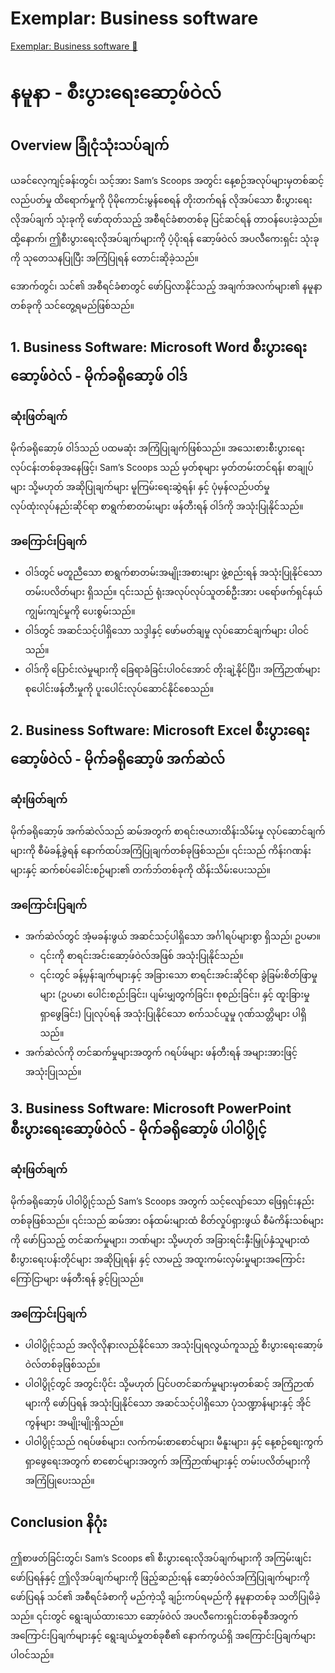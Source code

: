 # Exemplar: Business software

[Exemplar: Business software 🔗](https://www.coursera.org/learn/introduction-to-computers-and-operating-systems-and-security/supplement/KwSB4/exemplar-business-software)

# နမူနာ - စီးပွားရေးဆော့ဖ်ဝဲလ်

## Overview ခြုံငုံသုံးသပ်ချက်

ယခင်လေ့ကျင့်ခန်းတွင်၊ သင့်အား Sam’s Scoops အတွင်း နေ့စဉ်အလုပ်များမှတစ်ဆင့် လည်ပတ်မှု ထိရောက်မှုကို ပိုမိုကောင်းမွန်စေရန် တိုးတက်ရန် လိုအပ်သော စီးပွားရေးလိုအပ်ချက် သုံးခုကို ဖော်ထုတ်သည့် အစီရင်ခံစာတစ်ခု ပြင်ဆင်ရန် တာဝန်ပေးခဲ့သည်။ ထို့နောက်၊ ဤစီးပွားရေးလိုအပ်ချက်များကို ပံ့ပိုးရန် ဆော့ဖ်ဝဲလ် အပလီကေးရှင်း သုံးခုကို သုတေသနပြုပြီး အကြံပြုရန် တောင်းဆိုခဲ့သည်။

အောက်တွင်၊ သင်၏ အစီရင်ခံစာတွင် ဖော်ပြလာနိုင်သည့် အချက်အလက်များ၏ နမူနာတစ်ခုကို သင်တွေ့ရမည်ဖြစ်သည်။

## 1. Business Software: Microsoft Word စီးပွားရေးဆော့ဖ်ဝဲလ် - မိုက်ခရိုဆော့ဖ် ဝါဒ်

### ဆုံးဖြတ်ချက်

မိုက်ခရိုဆော့ဖ် ဝါဒ်သည် ပထမဆုံး အကြံပြုချက်ဖြစ်သည်။ အသေးစားစီးပွားရေးလုပ်ငန်းတစ်ခုအနေဖြင့်၊ Sam’s Scoops သည် မှတ်စုများ မှတ်တမ်းတင်ရန်၊ စာချုပ်များ သို့မဟုတ် အဆိုပြုချက်များ မူကြမ်းရေးဆွဲရန်၊ နှင့် ပုံမှန်လည်ပတ်မှု လုပ်ထုံးလုပ်နည်းဆိုင်ရာ စာရွက်စာတမ်းများ ဖန်တီးရန် ဝါဒ်ကို အသုံးပြုနိုင်သည်။

### အကြောင်းပြချက်

- ဝါဒ်တွင် မတူညီသော စာရွက်စာတမ်းအမျိုးအစားများ ဖွဲ့စည်းရန် အသုံးပြုနိုင်သော တမ်းပလိတ်များ ရှိသည်။ ၎င်းသည် ရုံးအလုပ်လုပ်သူတစ်ဦးအား ပရော်ဖက်ရှင်နယ် ကျွမ်းကျင်မှုကို ပေးစွမ်းသည်။
- ဝါဒ်တွင် အဆင်သင့်ပါရှိသော သဒ္ဒါနှင့် ဖော်မတ်ချမှု လုပ်ဆောင်ချက်များ ပါဝင်သည်။
- ဝါဒ်ကို ပြောင်းလဲမှုများကို ခြေရာခံခြင်းပါဝင်အောင် တိုးချဲ့နိုင်ပြီး၊ အကြံဉာဏ်များ စုပေါင်းဖန်တီးမှုကို ပူးပေါင်းလုပ်ဆောင်နိုင်စေသည်။

## 2. Business Software: Microsoft Excel စီးပွားရေးဆော့ဖ်ဝဲလ် - မိုက်ခရိုဆော့ဖ် အက်ဆဲလ်

### ဆုံးဖြတ်ချက်

မိုက်ခရိုဆော့ဖ် အက်ဆဲလ်သည် ဆမ်အတွက် စာရင်းဇယားထိန်းသိမ်းမှု လုပ်ဆောင်ချက်များကို စီမံခန့်ခွဲရန် နောက်ထပ်အကြံပြုချက်တစ်ခုဖြစ်သည်။ ၎င်းသည် ကိန်းဂဏန်းများနှင့် ဆက်စပ်ခေါင်းစဉ်များ၏ တက်ဘ်တစ်ခုကို ထိန်းသိမ်းပေးသည်။

### အကြောင်းပြချက်

- အက်ဆဲလ်တွင် အံ့မခန်းဖွယ် အဆင်သင့်ပါရှိသော အင်္ဂါရပ်များစွာ ရှိသည်၊ ဥပမာ။
  - ၎င်းကို စာရင်းအင်းဆော့ဖ်ဝဲလ်အဖြစ် အသုံးပြုနိုင်သည်။
  - ၎င်းတွင် ခန့်မှန်းချက်များနှင့် အခြားသော စာရင်းအင်းဆိုင်ရာ ခွဲခြမ်းစိတ်ဖြာမှုများ (ဥပမာ၊ ပေါင်းစည်းခြင်း၊ ပျမ်းမျှတွက်ခြင်း၊ စုစည်းခြင်း၊ နှင့် ထူးခြားမှု ရှာဖွေခြင်း) ပြုလုပ်ရန် အသုံးပြုနိုင်သော စက်သင်ယူမှု ဂုဏ်သတ္တိများ ပါရှိသည်။
- အက်ဆဲလ်ကို တင်ဆက်မှုများအတွက် ဂရပ်ဖ်များ ဖန်တီးရန် အများအားဖြင့် အသုံးပြုသည်။

## 3. Business Software: Microsoft PowerPoint စီးပွားရေးဆော့ဖ်ဝဲလ် - မိုက်ခရိုဆော့ဖ် ပါဝါပွိုင့်

### ဆုံးဖြတ်ချက်

မိုက်ခရိုဆော့ဖ် ပါဝါပွိုင့်သည် Sam’s Scoops အတွက် သင့်လျော်သော ဖြေရှင်းနည်းတစ်ခုဖြစ်သည်။ ၎င်းသည် ဆမ်အား ဝန်ထမ်းများထံ စိတ်လှုပ်ရှားဖွယ် စီမံကိန်းသစ်များကို ဖော်ပြသည့် တင်ဆက်မှုများ၊ ဘဏ်များ သို့မဟုတ် အခြားရင်းနှီးမြှုပ်နှံသူများထံ စီးပွားရေးပန်းတိုင်များ အဆိုပြုရန်၊ နှင့် လာမည့် အထူးကမ်းလှမ်းမှုများအကြောင်း ကြော်ငြာများ ဖန်တီးရန် ခွင့်ပြုသည်။

### အကြောင်းပြချက်

- ပါဝါပွိုင့်သည် အလိုလိုနားလည်နိုင်သော အသုံးပြုရလွယ်ကူသည့် စီးပွားရေးဆော့ဖ်ဝဲလ်တစ်ခုဖြစ်သည်။
- ပါဝါပွိုင့်တွင် အတွင်းပိုင်း သို့မဟုတ် ပြင်ပတင်ဆက်မှုများမှတစ်ဆင့် အကြံဉာဏ်များကို ဖော်ပြရန် အသုံးပြုနိုင်သော အဆင်သင့်ပါရှိသော ပုံသဏ္ဍာန်များနှင့် အိုင်ကွန်များ အမျိုးမျိုးရှိသည်။
- ပါဝါပွိုင့်သည် ဂရပ်ဖစ်များ၊ လက်ကမ်းစာစောင်များ၊ မီနူးများ၊ နှင့် နေ့စဉ်စျေးကွက်ရှာဖွေရေးအတွက် စာစောင်များအတွက် အကြံဉာဏ်များနှင့် တမ်းပလိတ်များကို အကြံပြုပေးသည်။

## Conclusion နိဂုံး

ဤစာဖတ်ခြင်းတွင်၊ Sam’s Scoops ၏ စီးပွားရေးလိုအပ်ချက်များကို အကြမ်းဖျင်းဖော်ပြရန်နှင့် ဤလိုအပ်ချက်များကို ဖြည့်ဆည်းရန် ဆော့ဖ်ဝဲလ်အကြံပြုချက်များကို ဖော်ပြရန် သင်၏ အစီရင်ခံစာကို မည်ကဲ့သို့ ချဉ်းကပ်ရမည်ကို နမူနာတစ်ခု သတိပြုမိခဲ့သည်။ ၎င်းတွင် ရွေးချယ်ထားသော ဆော့ဖ်ဝဲလ် အပလီကေးရှင်းတစ်ခုစီအတွက် အကြောင်းပြချက်များနှင့် ရွေးချယ်မှုတစ်ခုစီ၏ နောက်ကွယ်ရှိ အကြောင်းပြချက်များ ပါဝင်သည်။
